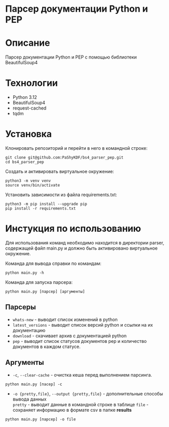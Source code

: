 # Парсер документации Python и PEP
# Описание
Парсер документации Python и PEP с помощью библиотеки BeautifulSoup4
# Технологии
- Python 3.12
- BeautifulSoup4
- request-cached
- tqdm
# Установка
Клонировать репозиторий и перейти в него в командной строке:
```
git clone git@github.com:PaShyKDF/bs4_parser_pep.git
cd bs4_parser_pep
```
Cоздать и активировать виртуальное окружение:
```
python3 -m venv venv
source venv/bin/activate
```
Установить зависимости из файла requirements.txt:
```
python3 -m pip install --upgrade pip
pip install -r requirements.txt
```

# Инстукция по использованию
Для использования команд необходимо находится в директории parser, содержащей файл main.py и должно быть активировано виртуальное окружение.

Команда для вывода справки по командам:
```
python main.py -h
```
Команда для запуска парсера:
```
python main.py [парсер] [аргументы]
```
## Парсеры
- `whats-new` - выводит список изменений в python
- `latest_versions` - выводит список версий python и ссылки на их документацию
- `download` - скачивает архив с документацией python
- `pep` - выводит список статусов документов pep
и количество документов в каждом статусе.
## Аргументы

- `-c`, `--clear-cache` - очистка кеша перед выполнением парсинга.
```
python main.py [пасер] -c
```
- `-o {pretty,file}`, `--output {pretty,file}`   - дополнительные способы вывода данных   
`pretty` - выводит данные в командной строке в таблице
`file` - сохраняет информацию в формате csv в папке **results**
```
python main.py [парсер] -o file
```